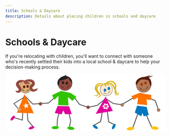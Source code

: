 ```yaml
---
title: Schools & Daycare
description: Details about placing children in schools and daycare
---
```


# Schools & Daycare

If you're relocating with children, you'll want to connect with someone who's recently settled their kids into a local school & daycare to help your decision-making process.

![SchoolAndDaycare](/images/kids_holding_hands_v2.png?style=center 'School and Daycare')
